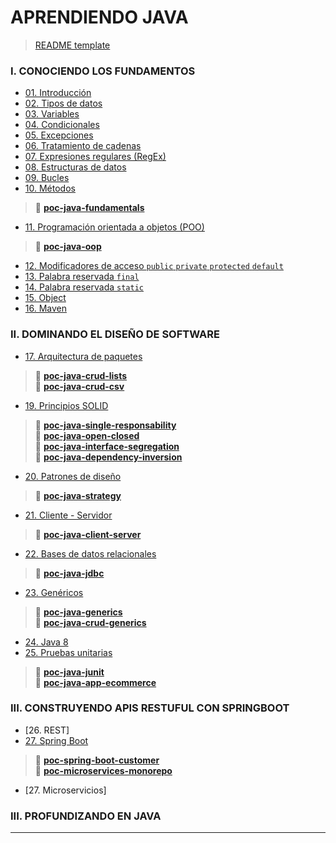 # APRENDIENDO JAVA

> [README template](path/00-readme-template/README.md)

### I. CONOCIENDO LOS FUNDAMENTOS
- [01. Introducción](path/01-introduction/README.md)
- [02. Tipos de datos](path/02-data-types/README.md)
- [03. Variables](path/03-variables/README.md)
- [04. Condicionales](path/04-conditionals/README.md)
- [05. Excepciones](path/05-exceptions/README.md)
- [06. Tratamiento de cadenas](path/06-strings/README.md)
- [07. Expresiones regulares (RegEx)](path/07-regex/README.md)
- [08. Estructuras de datos](path/08-data-structures/README.md)
- [09. Bucles](path/09-loops/README.md)
- [10. Métodos](path/10-methods/README.md)

> 📂 [**poc-java-fundamentals**](https://github.com/miguel-armas-abt/poc-java-fundamentals) 

- [11. Programación orientada a objetos (POO)](path/11-oop/README.md)

> 📂 [**poc-java-oop**](https://github.com/miguel-armas-abt/poc-java-oop)

- [12. Modificadores de acceso `public` `private` `protected` `default`](path/12-access-modifiers/README.md)
- [13. Palabra reservada `final`](path/13-final/README.md)
- [14. Palabra reservada `static`](path/14-static/README.md)
- [15. Object](path/15-object/README.md)
- [16. Maven](path/16-maven/README.md)

### II. DOMINANDO EL DISEÑO DE SOFTWARE

- [17. Arquitectura de paquetes](path/17-package-architecture/README.md)

> 📂 [**poc-java-crud-lists**](https://github.com/miguel-armas-abt/poc-java-crud-lists) <br>
> 📂 [**poc-java-crud-csv**](https://github.com/miguel-armas-abt/poc-java-crud-csv) <br>

- [19. Principios SOLID](path/19-solid/README.md)

> 📂 [**poc-java-single-responsability**](https://github.com/miguel-armas-abt/poc-java-single-responsability) <br>
> 📂 [**poc-java-open-closed**](https://github.com/miguel-armas-abt/poc-java-open-closed) <br>
> 📂 [**poc-java-interface-segregation**](https://github.com/miguel-armas-abt/poc-java-interface-segregation) <br>
> 📂 [**poc-java-dependency-inversion**](https://github.com/miguel-armas-abt/poc-java-dependency-inversion) <br>

- [20. Patrones de diseño](path/20-design-patterns/README.md)

> 📂 [**poc-java-strategy**](https://github.com/miguel-armas-abt/poc-java-strategy) <br>

- [21. Cliente - Servidor](path/21-network/README.md)

> 📂 [**poc-java-client-server**](https://github.com/miguel-armas-abt/poc-java-client-server)

- [22. Bases de datos relacionales](path/22-database/README.md)

> 📂 [**poc-java-jdbc**](https://github.com/miguel-armas-abt/poc-java-jdbc) <br>

- [23. Genéricos](path/23-generics/README.md)

> 📂 [**poc-java-generics**](https://github.com/miguel-armas-abt/poc-java-generics) <br>
> 📂 [**poc-java-crud-generics**](https://github.com/miguel-armas-abt/poc-java-crud-generics)

- [24. Java 8](path/24-java8/README.md)
- [25. Pruebas unitarias](path/25-unit-tests/README.md)

> 📂 [**poc-java-junit**](https://github.com/miguel-armas-abt/poc-java-junit) <br>
> 📂 [**poc-java-app-ecommerce**](https://github.com/miguel-armas-abt/poc-java-app-ecommerce) <br>

### III. CONSTRUYENDO APIS RESTUFUL CON SPRINGBOOT

- [26. REST]
- [27. Spring Boot](path/27-spring-boot/README.md)

> 📂 [**poc-spring-boot-customer**](https://github.com/miguel-armas-abt/poc-spring-boot-customer) <br>
> 📂 [**poc-microservices-monorepo**](https://github.com/miguel-armas-abt/poc-microservices-monorepo) <br>

- [27. Microservicios]

### III. PROFUNDIZANDO EN JAVA

---
